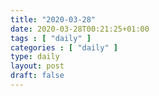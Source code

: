 ```yaml
---
title: "2020-03-28"
date: 2020-03-28T00:21:25+01:00
tags : [ "daily" ]
categories : [ "daily" ]
type: daily
layout: post
draft: false
---
```



